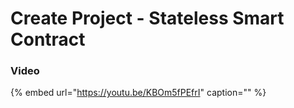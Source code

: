 # Create Project - Stateless Smart Contract

### Video

{% embed url="https://youtu.be/KBOm5fPEfrI" caption="" %}

